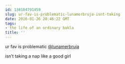 ```yaml
---
id: 138104791459
slug: ur-fav-is-problematic-lunamerbruja-isnt-taking
date: 2016-01-26 20:46:22 GMT
tags:
- the life of an ordinary bakla
title: ''
---
```

<p>ur fav is problematic <a class="tumblelog" href="http://tmblr.co/mzJ4hv6DdKGWDCR1O_Syc1g">@lunamerbruja</a></p>

<p>isn’t taking a nap like a good girl</p>